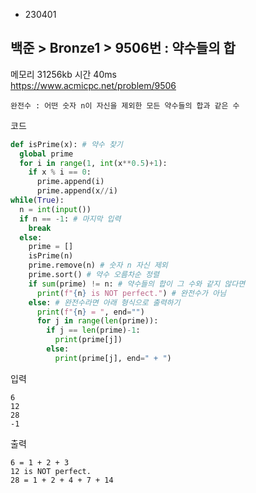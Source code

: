 - 230401
## 백준 > Bronze1 > 9506번 : 약수들의 합
메모리 31256kb 시간 40ms  
https://www.acmicpc.net/problem/9506  

```
완전수 : 어떤 숫자 n이 자신을 제외한 모든 약수들의 합과 같은 수
```

코드
```python
def isPrime(x): # 약수 찾기
  global prime
  for i in range(1, int(x**0.5)+1):
    if x % i == 0:
      prime.append(i)
      prime.append(x//i)
while(True):
  n = int(input())
  if n == -1: # 마지막 입력
    break
  else:
    prime = []
    isPrime(n)
    prime.remove(n) # 숫자 n 자신 제외
    prime.sort() # 약수 오름차순 정렬
    if sum(prime) != n: # 약수들의 합이 그 수와 같지 않다면
      print(f"{n} is NOT perfect.") # 완전수가 아님
    else: # 완전수라면 아래 형식으로 출력하기
      print(f"{n} = ", end="")
      for j in range(len(prime)):
        if j == len(prime)-1:
          print(prime[j])
        else:
          print(prime[j], end=" + ")
```

입력
```
6
12
28
-1
```

출력
```
6 = 1 + 2 + 3
12 is NOT perfect.
28 = 1 + 2 + 4 + 7 + 14
```